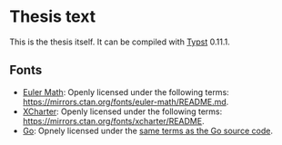 # Thesis text

This is the thesis itself. It can be compiled with [Typst][typst] 0.11.1.

[typst]: https://typst.app/

## Fonts

* [Euler Math][euler-math]: Openly licensed under the following terms: https://mirrors.ctan.org/fonts/euler-math/README.md.
* [XCharter][xcharter]: Openly licensed under the following terms: https://mirrors.ctan.org/fonts/xcharter/README.
* [Go](https://go.dev/blog/go-fonts): Opnely licensed under the [same terms as the Go source code][gosrc].

[xcharter]: https://ctan.org/pkg/xcharter
[euler-math]: https://ctan.org/pkg/euler-math
[gosrc]: https://github.com/golang/go/blob/6d89b38ed86e0bfa0ddaba08dc4071e6bb300eea/LICENSE
